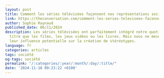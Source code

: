 ```yaml
---
layout: post
title: Comment les séries télévisées façonnent nos représentations sociales
link: https://theconversation.com/comment-les-series-televisees-faconnent-nos-representations-sociales-242853
author: Sophie Raynaud
published_date: 06/11/2024
description: Les séries télévisées ont parfaitement intégré notre quotidien, au même
  titre que les films, les jeux vidéos ou les livres. Mais nous ne mesurons pas toujours
  leur influence potentielle sur la création de stéréotypes.
language: fr
categories: articles
tags: société
og-tags: société
permalink: "/:categories/:year/:month/:day/:title/"
date: '2024-11-18 09:23:22 +0100'
---
```

